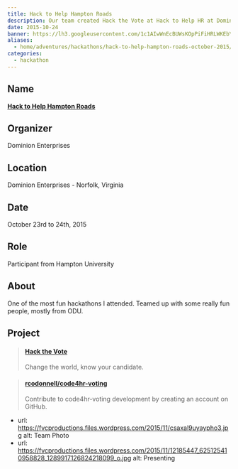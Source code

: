 ```yaml
---
title: Hack to Help Hampton Roads
description: Our team created Hack the Vote at Hack to Help HR at Dominion Enterprises.
date: 2015-10-24
banner: https://lh3.googleusercontent.com/1c1AIwWnEcBUWsKOpPiFiHRLWKEbYg0X8ASdF3z6xr3DVZfCfJkS8srwagxLXU5-eZjOQHh2PKRwpP0fxgamdHae1g1ngc5ntaAVc292cRqZthuHWyeD7gAbdgae8KRoT1NPac-HElvdR_7ccSjSiKmFggLSOK1zA0jOePmsBy-09JmMVKRUf_w_D9DutfhUN5aEa-gpvXkDFu4bmnztZ5UaV2m6Z62ThRG2AEPzS_0qM5xyIrFSWEBQdfX8N0t7Cf9ukMqxwpWO0q0dTt3jKL3Bbs24GfdnBARIr8ulh-7ciErvwYIIaxw2xgWdGJwq6rm81wOp-QxOi97_5BZF8eK-RcG7lhGzNRJ4ZUYpBcNpuDVupFaiYcBa6hRf1Ya3Cr0f_-YZvFrZPH3IcCpkNBa4EuHbgx6GXWs0Y7oHPJsfyx4XqyNGfCQJLU0b6KLODDPtnPePgWc0VBnTlOD2FUJgq7jjXqb2XAAY92xjL2B761LuBmvfGFr4A-GvoRssiTFnoC1_9EfGUwyiFtRgcutBx1eQsrCMbpiAlpmU72RnxCa1BcLcK72u9rjB6QLox5mydU9d_4rpzbgDJjykdPdD8ejBUByQvcoN-FDS4G30_hxJIGs3mOZgQIcPNGC1=w1024-h576-no
aliases:
  - home/adventures/hackathons/hack-to-help-hampton-roads-october-2015/
categories:
  - hackathon
---
```


## Name

[**Hack to Help Hampton Roads**](https://hackathon.dominionenterprises.com/ 'DE')

## Organizer

Dominion Enterprises

## Location

Dominion Enterprises - Norfolk, Virginia

## Date

October 23rd to 24th, 2015

## Role

Participant from Hampton University

## About

One of the most fun hackathons I attended. Teamed up with some really fun people, mostly from ODU.

## Project

<blockquote class="embedly-card"><h4><a href="https://rcodonnell.github.io/code4hr-voting/">Hack the Vote</a></h4><p>Change the world, know your candidate.</p></blockquote>
<script async src="//cdn.embedly.com/widgets/platform.js" charset="UTF-8"></script>

<blockquote class="embedly-card"><h4><a href="https://github.com/rcodonnell/code4hr-voting">rcodonnell/code4hr-voting</a></h4><p>Contribute to code4hr-voting development by creating an account on GitHub.</p></blockquote>

- url: https://fvcproductions.files.wordpress.com/2015/11/csaxal9uyaypho3.jpg
  alt: Team Photo
- url: https://fvcproductions.files.wordpress.com/2015/11/12185447_625125410958828_1289917126824218099_o.jpg
  alt: Presenting
